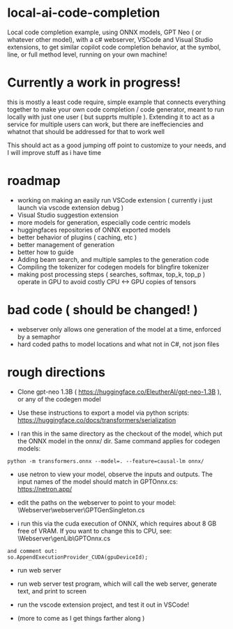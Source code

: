 # local-ai-code-completion
Local code completion example, using ONNX models, GPT Neo ( or whatever other model), with a c# webserver, VSCode and Visual Studio extensions, to get similar copilot code completion behavior, at the symbol, line, or full method level, running on your own machine!


# Currently a work in progress!

this is mostly a least code require, simple example that connects everything together to make your own code completion / code generator, meant to run locally with just one user ( but supprts multiple ). Extending it to act as a service for multiple users can work, but there are ineffeciencies and whatnot that should be addressed for that to work well 

This should act as a good jumping off point to customize to your needs, and I will improve stuff as i have time


# roadmap
- working on making an easily run VSCode extension ( currently i just launch via vscode extension debug )
- Visual Studio suggestion extension
- more models for generation, especially code centric models
- huggingfaces repositories of ONNX exported models
- better behavior of plugins ( caching, etc )
- better management of generation
- better how to guide
- Adding beam search, and multiple samples to the generation code
- Compiling the tokenizer for codegen models for blingfire tokenizer
- making post processing steps ( searches, softmax, top_k, top_p ) operate in GPU to avoid costly CPU <-> GPU copies of tensors


# bad code ( should be changed! )
- webserver only allows one generation of the model at a time, enforced by a semaphor
- hard coded paths to model locations and what not in C#, not json files


# rough directions
- Clone gpt-neo 1.3B ( https://huggingface.co/EleutherAI/gpt-neo-1.3B ), or any of the codegen model

- Use these instructions to export a model via python scripts: https://huggingface.co/docs/transformers/serialization

- I ran this in the same directory as the checkout of the model, which put the ONNX model in the onnx/ dir. Same command applies for codegen models:
```
python -m transformers.onnx --model=. --feature=causal-lm onnx/
```

- use netron to view your model, observe the inputs and outputs. The input names of the model should match in GPTOnnx.cs: https://netron.app/

- edit the paths on the webserver to point to your model: \Webserver\webserver\GPTGenSingleton.cs

- i run this via the cuda execution of ONNX, which requires about 8 GB free of VRAM. If you want to change this to CPU, see: \Webserver\genLib\GPTOnnx.cs
```
and comment out:
so.AppendExecutionProvider_CUDA(gpuDeviceId);
```
- run web server

- run web server test program, which will call the web server, generate text, and print to screen

- run the vscode extension project, and test it out in VSCode!

- (more to come as I get things farther along )
